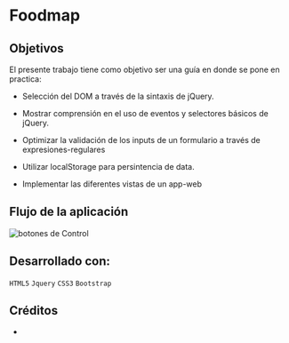 # Foodmap

## Objetivos

El presente trabajo tiene como objetivo ser una guía en donde se pone en practica:

- Selección del DOM a través de la sintaxis de jQuery.

- Mostrar comprensión en el uso de eventos y selectores básicos de jQuery.

- Optimizar la validación de los inputs de un formulario a través de expresiones-regulares

- Utilizar localStorage para persintencia de data.

- Implementar las diferentes vistas de un app-web

## Flujo de la aplicación
![botones de Control](assets/20171227_014957.gif)

## Desarrollado con:

`HTML5` `Jquery` `CSS3` `Bootstrap`

##  Créditos
* 
